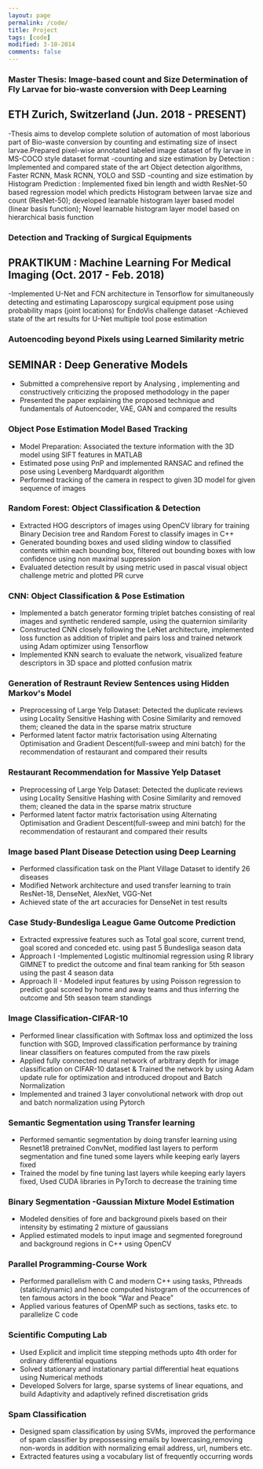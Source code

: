 ```yaml
---
layout: page
permalink: /code/
title: Project
tags: [code]
modified: 3-10-2014
comments: false
---
```





### Master Thesis: Image-based count and Size Determination of Fly Larvae for bio-waste conversion with Deep Learning
## ETH Zurich, Switzerland (Jun. 2018 - PRESENT)
-Thesis aims to develop complete solution of automation of most laborious part of Bio-waste conversion by counting and estimating size of insect larvae.Prepared pixel-wise annotated labeled image dataset of fly larvae in MS-COCO style dataset format
-counting and size estimation by Detection : Implemented and compared state of the art Object detection algorithms, Faster RCNN, Mask RCNN, YOLO and SSD
-counting and size estimation by Histogram Prediction : Implemented fixed bin length and width ResNet-50  based regression model which predicts Histogram between larvae size and count (ResNet-50); developed learnable histogram layer based model (linear basis function); Novel learnable histogram layer model based on hierarchical basis function

### Detection and Tracking of Surgical Equipments
## PRAKTIKUM : Machine Learning For Medical Imaging (Oct. 2017 - Feb. 2018)
-Implemented U-Net and FCN architecture in Tensorflow for simultaneously detecting and estimating Laparoscopy surgical equipment pose using probability maps (joint locations) 
for EndoVis challenge dataset
-Achieved state of the art results for U-Net multiple tool pose estimation

### Autoencoding beyond Pixels using Learned Similarity metric
## SEMINAR : Deep Generative Models
- Submitted a comprehensive report by Analysing , implementing and constructively criticizing
the proposed methodology in the paper
- Presented the paper explaining the proposed technique and fundamentals of Autoencoder,
VAE, GAN and compared the results

### Object Pose Estimation Model Based Tracking
- Model Preparation: Associated the texture information with the 3D model using SIFT features in MATLAB
- Estimated pose using PnP and implemented RANSAC and refined the pose using Levenberg Mardquardt algorithm
- Performed tracking of the camera in respect to given 3D model for given sequence of images

### Random Forest: Object Classification \& Detection
- Extracted HOG descriptors of images using OpenCV library for training Binary Decision tree and Random Forest to classify images in C++
- Generated bounding boxes and used sliding window to classified contents within each bounding box, filtered out bounding boxes with low confidence using non maximal suppression
- Evaluated detection result by using metric used in pascal visual object challenge metric and plotted PR curve

### CNN: Object Classification \& Pose Estimation
- Implemented a batch generator forming triplet batches consisting of real images and synthetic rendered sample, using the quaternion similarity
- Constructed CNN closely following the LeNet architecture, implemented loss function as addition of triplet and pairs loss and trained network using Adam optimizer using Tensorflow
- Implemented KNN search to evaluate the network, visualized feature descriptors in 3D space and plotted confusion matrix

### Generation of Restraunt Review Sentences using Hidden Markov's Model
- Preprocessing of Large Yelp Dataset: Detected the duplicate reviews using Locality Sensitive Hashing with Cosine Similarity and removed them; cleaned the data in the sparse matrix structure
- Performed latent factor matrix factorisation using Alternating Optimisation and Gradient Descent(full-sweep and mini batch) for the recommendation of restaurant and compared their results

### Restaurant Recommendation for Massive Yelp Dataset
- Preprocessing of Large Yelp Dataset: Detected the duplicate reviews using Locality Sensitive Hashing with Cosine Similarity and removed them; cleaned the data in the sparse matrix structure
- Performed latent factor matrix factorisation using Alternating Optimisation and Gradient Descent(full-sweep and mini batch) for the recommendation of restaurant and compared their results

### Image based Plant Disease Detection using Deep Learning
- Performed classification task on the Plant Village Dataset to identify 26 diseases
- Modified Network architecture and used transfer learning to train ResNet-18, DenseNet, AlexNet, VGG-Net
- Achieved state of the art accuracies for DenseNet in test results

### Case Study-Bundesliga League Game Outcome Prediction
- Extracted expressive features such as Total goal score, current trend, goal scored and conceded etc. using
past 5 Bundesliga season data
- Approach I -Implemented Logistic multinomial regression using R library GlMNET to predict the outcome and final team ranking for 5th season using the past 4 season data
- Approach II - Modeled input features by using Poisson regression to predict goal scored by home and away teams and thus inferring the outcome and 5th season team standings

### Image Classification-CIFAR-10
- Performed linear classification with Softmax loss and optimized the loss function with SGD, Improved classification performance by training linear classifiers on features computed from the raw pixels
- Applied fully connected neural network of arbitrary depth for image classification on CIFAR-10 dataset \& Trained the network by using Adam update rule for optimization and introduced dropout and Batch Normalization
- Implemented and trained 3 layer convolutional network with drop out and batch normalization using Pytorch

### Semantic Segmentation using Transfer learning
- Performed semantic segmentation by doing transfer learning using Resnet18 pretrained ConvNet, modified last layers to perform segmentation and fine tuned some layers while keeping early layers fixed
- Trained the model by fine tuning last layers while keeping early layers fixed, Used CUDA libraries in PyTorch to decrease the training time

### Binary Segmentation -Gaussian Mixture Model Estimation
- Modeled densities of fore and background pixels based on their intensity by estimating 2 mixture of gaussians
- Applied estimated models to input image and segmented foreground and background regions in C++ using OpenCV

### Parallel Programming-Course Work
- Performed parallelism with C and modern C++ using tasks, Pthreads (static/dynamic) and hence computed histogram of the occurrences of ten famous actors in the book “War and Peace”
- Applied various features of OpenMP such as sections, tasks etc. to parallelize C code

### Scientific Computing Lab 
- Used Explicit and implicit time stepping methods upto 4th order for ordinary differential equations
- Solved stationary and instationary partial differential heat equations using Numerical methods
- Developed Solvers for large, sparse systems of linear equations, and build Adaptivity and adaptively refined discretisation grids

### Spam Classification
- Designed spam classification by using SVMs, improved the performance of spam classifier by prepossessing emails by lowercasing,removing non-words in addition with normalizing email address, url, numbers etc.
- Extracted features using a vocabulary list of frequently occurring words

